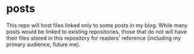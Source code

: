 # posts
This repo will host files linked only to some posts in my blog. While many posts would be linked to existing repositories, those that do not will have their files stored in this repository for readers' reference (including my primary audience, future me).
